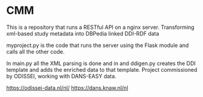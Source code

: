 # CMM
This is a repository that runs a RESTful API on a nginx server. Transforming xml-based study metadata into DBPedia linked DDI-RDF data

myproject.py is the code that runs the server using the Flask module and calls all the other code.

In main.py all the XML parsing is done and in and ddigen.py creates the DDI template and adds the enriched data to that template. 
Project commissioned by ODISSEI, working with DANS-EASY data.

https://odissei-data.nl/nl/
https://dans.knaw.nl/nl
